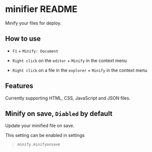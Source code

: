 # minifier README

Minify your files for deploy.

## How to use

- `F1` + `Minify: Document`

- `Right click` on the `editor` + `Minify` in the context menu

- `Right click` on a file in the `explorer` + `Minify` in the context menu

## Features

Currently supporting HTML, CSS, JavaScript and JSON files.

## Minify on save, `Diabled` by default

Update your minified file on save.

This setting can be enabled in settings

>`minify.minifyonsave`